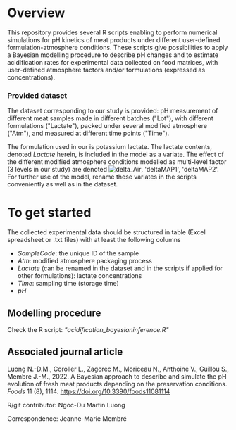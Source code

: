 # Overview
This repository provides several R scripts enabling to perform numerical simulations for pH kinetics of meat products under different user-defined formulation-atmosphere conditions. These scripts give possibilities to apply a Bayesian modelling procedure to describe pH changes and to estimate acidification rates for experimental data collected on food matrices, with user-defined atmosphere factors and/or formulations (expressed as concentrations). 

### Provided dataset
The dataset corresponding to our study is provided: pH measurement of different meat samples made in different batches ("Lot"), with different formulations ("Lactate"), packed under several modified atmosphere ("Atm"), and measured at different time points ("Time").

The formulation used in our is potassium lactate. The lactate contents, denoted *Lactate* herein, is included in the model as a variate. The effect of the different modified atmosphere conditions modelled as multi-level factor (3 levels in our study) are denoted ![delta_Air](https://latex.codecogs.com/gif.download?%5Cdelta_%7BAir%7D), 'deltaMAP1', 'deltaMAP2'. For further use of the model, rename these variates in the scripts conveniently as well as in the dataset. 

# To get started
The collected experimental data should be structured in table (Excel spreadsheet or .txt files) with at least the following columns
- *SampleCode*: the unique ID of the sample
- *Atm*: modified atmosphere packaging process
- *Lactate* (can be renamed in the dataset and in the scripts if applied for other formulations): lactate concentrations
- *Time*: sampling time (storage time)
- *pH*

## Modelling procedure
Check the R script: *"acidification_bayesianinference.R"*

## Associated journal article
Luong N.-D.M., Coroller L., Zagorec M., Moriceau N., Anthoine V., Guillou S., Membré J.-M., 2022. A Bayesian approach to describe and simulate the pH evolution of fresh meat products depending on the preservation conditions. *Foods* 11 (8), 1114. https://doi.org/10.3390/foods11081114

R/git contributor: Ngoc-Du Martin Luong

Correspondence: Jeanne-Marie Membré
